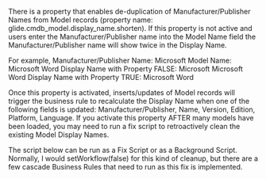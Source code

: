 There is a property that enables de-duplication of Manufacturer/Publisher Names from Model records (property name: glide.cmdb_model.display_name.shorten). If this property is not active and users enter the Manufacturer/Publisher name into the Model Name field the Manufacturer/Publisher name will show twice in the Display Name.


For example,
Manufacturer/Publisher Name: Microsoft
Model Name: Microsoft Word
Display Name with Property FALSE: Microsoft Microsoft Word
Display Name with Property TRUE: Microsoft Word


Once this property is activated, inserts/updates of Model records will trigger the business rule to recalculate the Display Name when one of the following fields is updated: Manufacturer/Publisher, Name, Version, Edition, Platform, Language. If you activate this property AFTER many models have been loaded, you may need to run a fix script to retroactively clean the existing Model Display Names.

The script below can be run as a Fix Script or as a Background Script. Normally, I would setWorkflow(false) for this kind of cleanup, but there are a few cascade Business Rules that need to run as this fix is implemented.

